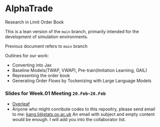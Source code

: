 # AlphaTrade

Research in Limit Order Book

This is a lean version of the `main` branch, primarily intended for the development of simulation environments.

Previous document refers to `main` branch


Outlines for our work:
* Converting into Jax
* Baseline Models(TWAP, VWAP), Pre-train(Imitation Learning, GAIL)
* Representing the order book
* Generating Order Flows by Tockenizing with Large Language Models

### Slides for Week.01 Meeting `20.Feb~26.Feb`
* [Overleaf](https://www.overleaf.com/7842834529bwxpvqnsdqsv)
* Anyone who might conribute codes to this repositry, please send email to me: kang.li@stats.ox.ac.uk An email with subject and empty content would be enough. I will add you into the collaborator list.
